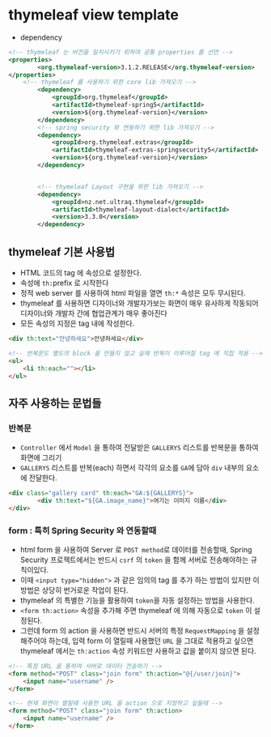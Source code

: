 # thymeleaf view template
- dependency
```xml
<!-- thymeleaf 는 버전을 일치시키기 위하여 공통 properties 를 선언 -->
<properties>
		<org.thymeleaf-version>3.1.2.RELEASE</org.thymeleaf-version>
</properties>
	<!-- thymeleaf 를 사용하기 위한 core lib 가져오기 -->
		<dependency>
			<groupId>org.thymeleaf</groupId>
			<artifactId>thymeleaf-spring5</artifactId>
			<version>${org.thymeleaf-version}</version>
		</dependency>
		<!-- spring security 와 연동하기 위한 lib 가져오기 -->
		<dependency>
			<groupId>org.thymeleaf.extras</groupId>
			<artifactId>thymeleaf-extras-springsecurity5</artifactId>
			<version>${org.thymeleaf-version}</version>
		</dependency>


		<!-- thymeleaf Layout 구현을 위한 lib 가져오기 -->
		<dependency>
			<groupId>nz.net.ultraq.thymeleaf</groupId>
			<artifactId>thymeleaf-layout-dialect</artifactId>
			<version>3.3.0</version>
		</dependency>
```

## thymeleaf 기본 사용법
- HTML 코드의 tag 에 속성으로 설정한다.
- 속성에 `th:`prefix 로 시작한다
- 정적 web server 를 사용하여 html 파일을 열면 `th:*` 속성은 모두 무시된다.
- thymeleaf 를 사용하면 디자이너와 개발자가보는 화면이 매우 유사하게 작동되어
	 디자이너와 개발자 간에 협업관계가 매우 좋아진다
- 모든 속성의 지정은 tag 내에 작성한다.

```html
<div th:text="안녕하세요">안녕하세요</div>

<!-- 반복문도 별도의 block 을 만들지 않고 실제 반복이 이루어질 tag 에 직접 적용 -->
<ul>
	<li th:each=""></li>
</ul>
```

## 자주 사용하는 문법들
### 반복문
- `Controller` 에서 `Model` 을 통하여 전달받은 `GALLERYS` 리스트를 반복문을 통하여 화면에 그리기
- `GALLERYS` 리스트를 반복(each) 하면서 각각의 요소를 `GA`에 담아  `div` 내부의 요소에 전달한다.
```html
<div class="gallery card" th:each="GA:${GALLERYS}">
        <div th:text="${GA.image_name}">여기는 이미지 이름</div>
</div>
```

### form : 특히 Spring Security 와 연동할때
- html form 을 사용하여 Server 로 `POST method`로 데이터를 전송할때, Spring Security 프로젝트에서는 반드시 `csrf` 의 `token` 을 함께 서버로 전송해야하는 규칙이있다.
- 이때 `<input type="hidden">` 과 같은 임의의 tag 를 추가 하는 방법이 있지만 이 방법은 상당히 번거로운 작업이 된다.
- thymeleaf 의 특별한 기능을 활용하여 `token`을 자동 설정하는 방법을 사용한다.
- `<form th:action>` 속성을 추가해 주면 thymeleaf 에 의해 자동으로 `token` 이 설정된다.
- 그런데 form 의 action 을 사용하면 반드시 서버의 특정 `RequestMapping` 을 설정해주어야 하는데, 입력 form 이 열릴때 사용했던 `URL` 을 그대로 적용하고 싶으면 thymeleaf 에서는 `th:action` 속성 키워드만 사용하고 값을 붙이지 않으면 된다.


```html
<!-- 특정 URL 을 통하여 서버로 데이터 전송하기 -->
<form method="POST" class="join form" th:action="@{/user/join}">
	<input name="username" />
</form>

<!-- 현재 화면이 열릴때 사용한 URL 을 action 으로 지정하고 싶을때 -->
<form method="POST" class="join form" th:action>
	<input name="username" />
</form>
```